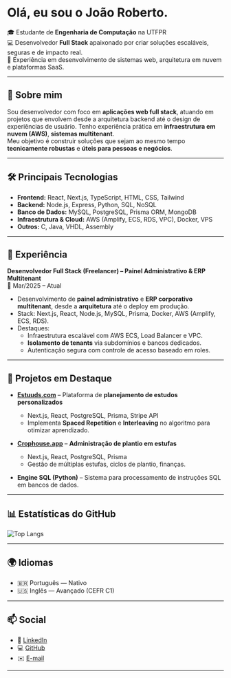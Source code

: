# Olá, eu sou o João Roberto.

🎓 Estudante de **Engenharia de Computação** na UTFPR  
💻 Desenvolvedor **Full Stack** apaixonado por criar soluções escaláveis, seguras e de impacto real.  
🚀 Experiência em desenvolvimento de sistemas web, arquitetura em nuvem e plataformas SaaS.

---

## 🔹 Sobre mim
Sou desenvolvedor com foco em **aplicações web full stack**, atuando em projetos que envolvem desde a arquitetura backend até o design de experiências de usuário. Tenho experiência prática em **infraestrutura em nuvem (AWS)**, **sistemas multitenant**.  
Meu objetivo é construir soluções que sejam ao mesmo tempo **tecnicamente robustas** e **úteis para pessoas e negócios**.

---

## 🛠️ Principais Tecnologias

- **Frontend:** React, Next.js, TypeScript, HTML, CSS, Tailwind  
- **Backend:** Node.js, Express, Python, SQL, NoSQL  
- **Banco de Dados:** MySQL, PostgreSQL, Prisma ORM, MongoDB  
- **Infraestrutura & Cloud:** AWS (Amplify, ECS, RDS, VPC), Docker, VPS  
- **Outros:** C, Java, VHDL, Assembly  

---

## 💼 Experiência

**Desenvolvedor Full Stack (Freelancer) – Painel Administrativo & ERP Multitenant**  
📍 Mar/2025 – Atual  
- Desenvolvimento de **painel administrativo** e **ERP corporativo multitenant**, desde a **arquitetura** até o deploy em produção.  
- Stack: Next.js, React, Node.js, MySQL, Prisma, Docker, AWS (Amplify, ECS, RDS).  
- Destaques:
  - Infraestrutura escalável com AWS ECS, Load Balancer e VPC.  
  - **Isolamento de tenants** via subdomínios e bancos dedicados.  
  - Autenticação segura com controle de acesso baseado em roles.  

---

## 🚀 Projetos em Destaque

- [**Estuuds.com**](http://estuuds.com) – Plataforma de **planejamento de estudos personalizados**  
  - Next.js, React, PostgreSQL, Prisma, Stripe API  
  - Implementa **Spaced Repetition** e **Interleaving** no algoritmo para otimizar aprendizado.  

- [**Crophouse.app**](http://crophouse.app) – **Administração de plantio em estufas**  
  - Next.js, React, PostgreSQL, Prisma  
  - Gestão de múltiplas estufas, ciclos de plantio, finanças.  

- **Engine SQL (Python)** – Sistema para processamento de instruções SQL em bancos de dados.  

---

## 📊 Estatísticas do GitHub
![Top Langs](https://github-readme-stats.vercel.app/api/top-langs/?username=joaorgoulart&layout=compact&theme=tokyonight)

---

## 🌍 Idiomas
- 🇧🇷 Português — Nativo  
- 🇺🇸 Inglês — Avançado (CEFR C1)  

---

## 📫 Social

- 💼 [LinkedIn](https://linkedin.com/in/joaorgoulart)  
- 💻 [GitHub](https://github.com/joaorgoulart)  
- ✉️ [E-mail](mailto:joaorgoulartt@gmail.com)  

---
